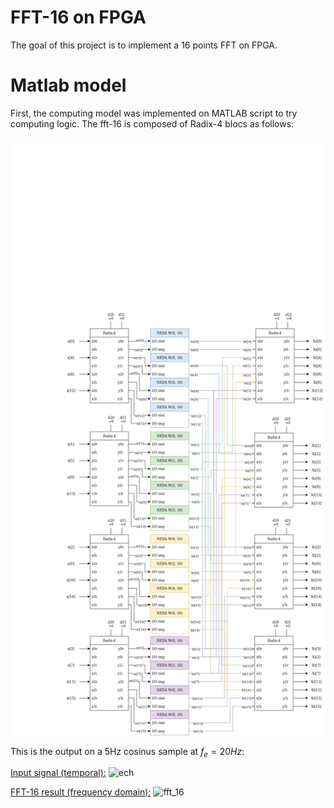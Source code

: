 # FFT-16 on FPGA

The goal of this project is to implement a 16 points FFT on FPGA.

# Matlab model

First, the computing model was implemented on MATLAB script to try computing logic. The fft-16 is composed of Radix-4 blocs as follows:

![scheme](./fft_16.drawio.png)

This is the output on a 5Hz cosinus sample at $f_e=20Hz$:

<u>Input signal (temporal):</u>
![ech](./matlab_test/signal_ech_5hz.jpg)

<u>FFT-16 result (frequency domain):</u>
![fft_16](./matlab_test/fft16_5hz.jpg)
